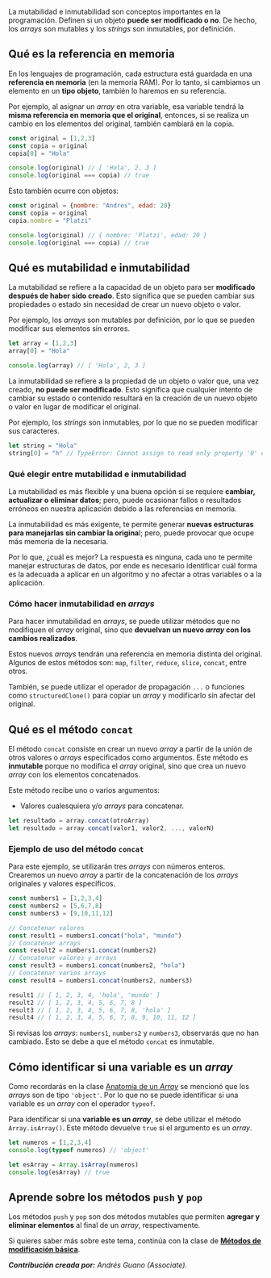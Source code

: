 La mutabilidad e inmutabilidad son conceptos importantes en la programación. Definen si un objeto **puede ser modificado o no**. De hecho, los *arrays* son mutables y los *strings* son inmutables, por definición.

## Qué es la referencia en memoria

En los lenguajes de programación, cada estructura está guardada en una **referencia en memoria** (en la memoria RAM). Por lo tanto, si cambiamos un elemento en un **tipo objeto**, también lo haremos en su referencia.

Por ejemplo, al asignar un *array* en otra variable, esa variable tendrá la **misma referencia en memoria que el original**, entonces, si se realiza un cambio en los elementos del original, también cambiará en la copia.

```js
const original = [1,2,3]
const copia = original
copia[0] = "Hola"

console.log(original) // [ 'Hola', 2, 3 ]
console.log(original === copia) // true
```

Esto también ocurre con objetos: 

```js
const original = {nombre: "Andres", edad: 20}
const copia = original
copia.nombre = "Platzi"

console.log(original) // { nombre: 'Platzi', edad: 20 }
console.log(original === copia) // true
```

## Qué es mutabilidad e inmutabilidad

La mutabilidad se refiere a la capacidad de un objeto para ser **modificado después de haber sido creado**. Esto significa que se pueden cambiar sus propiedades o estado sin necesidad de crear un nuevo objeto o valor.

Por ejemplo, los *arrays* son mutables por definición, por lo que se pueden modificar sus elementos sin errores.

```js	
let array = [1,2,3]
array[0] = "Hola"

console.log(array) // [ 'Hola', 2, 3 ]
```

La inmutabilidad se refiere a la propiedad de un objeto o valor que, una vez creado, **no puede ser modificado**. Esto significa que cualquier intento de cambiar su estado o contenido resultará en la creación de un nuevo objeto o valor en lugar de modificar el original.

Por ejemplo, los *strings* son inmutables, por lo que no se pueden modificar sus caracteres.

```js
let string = "Hola"
string[0] = "h" // TypeError: Cannot assign to read only property '0' of string 'Hola'
```

### Qué elegir entre mutabilidad e inmutabilidad

La mutabilidad es más flexible y una buena opción si se requiere **cambiar, actualizar o eliminar datos**; pero, puede ocasionar fallos o resultados erróneos en nuestra aplicación debido a las referencias en memoria. 

La inmutabilidad es más exigente, te permite generar **nuevas estructuras para manejarlas sin cambiar la origina**l; pero, puede provocar que ocupe más memoria de la necesaria.

Por lo que, ¿cuál es mejor? La respuesta es ninguna, cada uno te permite manejar estructuras de datos, por ende es necesario identificar cuál forma es la adecuada a aplicar en un algoritmo y no afectar a otras variables o a la aplicación.

### Cómo hacer inmutabilidad en *arrays*

Para hacer inmutabilidad en *arrays*, se puede utilizar métodos que no modifiquen el *array* original, sino que **devuelvan un nuevo *array* con los cambios realizados**. 

Estos nuevos *arrays* tendrán una referencia en memoria distinta del original. Algunos de estos métodos son: `map`, `filter`, `reduce`, `slice`, `concat`, entre otros.

También, se puede utilizar el operador de propagación `...` o funciones como `structuredClone()` para copiar un *array* y modificarlo sin afectar del original.

## Qué es el método `concat`

El método `concat` consiste en crear un nuevo *array* a partir de la unión de otros valores o *arrays* especificados como argumentos. Este método es **inmutable** porque no modifica el *array* original, sino que crea un nuevo *array* con los elementos concatenados.

Este método recibe uno o varios argumentos: 
* Valores cualesquiera y/o *arrays* para concatenar.

```js
let resultado = array.concat(otroArray)
let resultado = array.concat(valor1, valor2, ..., valorN)
```

### Ejemplo de uso del método `concat`

Para este ejemplo, se utilizarán tres *arrays* con números enteros. Crearemos un nuevo *array* a partir de la concatenación de los *arrays* originales y valores específicos.

```js
const numbers1 = [1,2,3,4]
const numbers2 = [5,6,7,8]
const numbers3 = [9,10,11,12]

// Concatenar valores
const result1 = numbers1.concat("hola", "mundo")
// Concatenar arrays
const result2 = numbers1.concat(numbers2)
// Concatenar valores y arrays
const result3 = numbers1.concat(numbers2, "hola")
// Concatenar varios arrays
const result4 = numbers1.concat(numbers2, numbers3)

result1 // [ 1, 2, 3, 4, 'hola', 'mundo' ]
result2 // [ 1, 2, 3, 4, 5, 6, 7, 8 ]
result3 // [ 1, 2, 3, 4, 5, 6, 7, 8, 'hola' ]
result4 // [ 1, 2, 3, 4, 5, 6, 7, 8, 9, 10, 11, 12 ]
```

Si revisas los *arrays*: `numbers1`, `numbers2` y `numbers3`, observarás que no han cambiado. Esto se debe a que el método `concat` es inmutable.

## Cómo identificar si una variable es un *array*

Como recordarás en la clase [Anatomía de un *Array*](https://platzi.com/clases/10266-javascript/70366-anatomia-de-una-variable/) se mencionó que los *arrays* son de tipo `'object'`. Por lo que no se puede identificar si una variable es un *array* con el operador `typeof`.

Para identificar si una **variable es un *array***, se debe utilizar el método `Array.isArray()`. Este método devuelve `true` si el argumento es un *array*.

```js
let numeros = [1,2,3,4]
console.log(typeof numeros) // 'object'

let esArray = Array.isArray(numeros)
console.log(esArray) // true
```

## Aprende sobre los métodos `push` y `pop`

Los métodos `push` y `pop` son dos métodos mutables que permiten **agregar y eliminar elementos** al final de un *array*, respectivamente.

Si quieres saber más sobre este tema, continúa con la clase de **[Métodos de modificación básica](https://platzi.com/home/clases/10266-javascript/70352-modificacion-basica-del-final-con-push-pop/)**.

***Contribución creada por:** Andrés Guano (Associate).*
